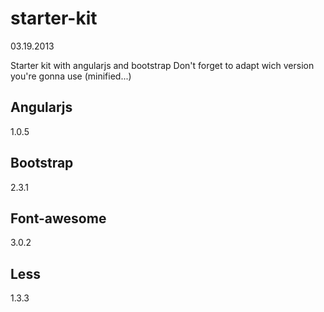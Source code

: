 starter-kit
===========
03.19.2013


Starter kit with angularjs and bootstrap
Don't forget to adapt wich version you're gonna use (minified...)

## Angularjs
1.0.5

## Bootstrap
2.3.1

## Font-awesome
3.0.2

## Less
1.3.3
